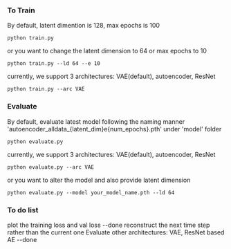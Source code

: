 ### To Train
By default, latent dimention is 128, max epochs is 100
```
python train.py
```
or you want to change the latent dimension to 64 or max epochs to 10
```
python train.py --ld 64 --e 10
```
currently, we support 3 architectures: VAE(default), autoencoder, ResNet
```
python train.py --arc VAE
```

### Evaluate
By default, evaluate latest model following the naming manner 'autoencoder_alldata_{latent_dim}e{num_epochs}.pth' under 'model' folder
```
python evaluate.py
```
currently, we support 3 architectures: VAE(default), autoencoder, ResNet
```
python evaluate.py --arc VAE
```
or you want to alter the model and also provide latent dimension
```
python evaluate.py --model your_model_name.pth --ld 64
```

### To do list
plot the training loss and val loss --done
reconstruct the next time step rather than the current one
Evaluate other architectures: VAE, ResNet based AE --done